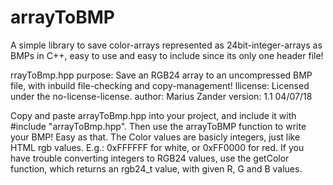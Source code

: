 # arrayToBMP
A simple library to save color-arrays represented as 24bit-integer-arrays as BMPs in C++, 
easy to use and easy to include since its only one header file!

rrayToBmp.hpp
purpose: Save an RGB24 array to an uncompressed BMP file, 
with inbuild file-checking and copy-management!
llicense: Licensed under the no-license-license.
author: Marius Zander
version: 1.1 04/07/18


Copy and paste arrayToBmp.hpp into your project, and include it with #include "arrayToBmp.hpp".
Then use the arrayToBMP function to write your BMP! Easy as that. The Color values are basicly integers, 
just like HTML rgb values. E.g.: 0xFFFFFF for white, or 0xFF0000 for red.
If you have trouble converting integers to RGB24 values, use the getColor function, which returns an rgb24_t value, 
with given R, G and B values.




